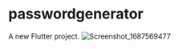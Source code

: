 # passwordgenerator

A new Flutter project.
![Screenshot_1687569477](https://github.com/Tosin2289/password-generator/assets/66890167/76ed2de9-c253-4afb-844b-576079da2f0a)
